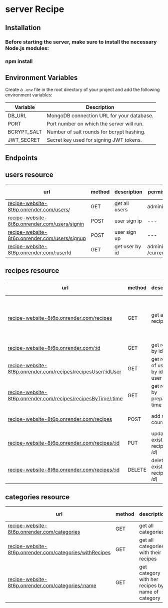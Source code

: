 # server Recipe

## Installation

### Before starting the server, make sure to install the necessary Node.js modules:

### npm install


## Environment Variables

Create a `.env` file in the root directory of your project and add the following environment variables:

| Variable     | Description                                                |
| ------------ | ---------------------------------------------------------- |
| DB_URL       | MongoDB connection URL for your database.                   |
| PORT         | Port number on which the server will run.                  |
| BCRYPT_SALT  | Number of salt rounds for bcrypt hashing.                   |
| JWT_SECRET   | Secret key used for signing JWT tokens.                    |



## Endpoints

## users resource

| url | method | description | permissions | parameters | optional parameters | body | headers | returns | status codes |
| --- | --- | --- | --- | --- | --- | --- | --- | --- | --- |
| [recipe-website-8t6p.onrender.com/users/](http://localhost:5000/users) | GET | get all users | administrator  |--- |---|---|token|all users| 200||||||
| [recipe-website-8t6p.onrender.com/users/signin](http://localhost:5000/users/signin) | POST | user sign ip |--- |--- |---|{email,password}	|---| User+token|204||||||
| [recipe-website-8t6p.onrender.com/users/signup](http://localhost:5000/users/signup) | POST | user sign up | --- |--- |---|{username,email,password,addres}	|---| User+token|204||||||
| [recipe-website-8t6p.onrender.com/:userId](http://localhost:5000/users/:userId)| GET | get user by id  |  administrator /current user | {userId} – קוד משתמש |---|---|token|User|200||||

## recipes resource

| url | method | description | permissions | parameters | optional parameters | body | headers | returns | status codes |
| --- | --- | --- | --- | --- | --- | --- | --- | --- | --- |
| [recipe-website-8t6p.onrender.com/recipes](http://localhost:5000/recipes) | GET | get all recipes | --- |---|perPage - מס' מתכונים לעמוד page - מס' עמוד search - חיפוש לפי שם מתכון|---|---| all recipes by sorted| 200|||||||
| [recipe-website-8t6p.onrender.com/:id](http://localhost:5000/recipes/:id) | GET |get recipe by id |---|{id} – קוד מתכון| --- |---|---|recipe by *id*|200|||||||
| [recipe-website-8t6p.onrender.com/recipes/recipesUser/:idUser](http://localhost:5000/recipes/recipesUser/:idUser) | GET | get recipes of user - by id of user |administrator /current user |{idUser} – קוד משתמש | --- |---|token|recipe by *user id*|200||||||| 
| [recipe-website-8t6p.onrender.com/recipes/recipesByTime/:time](http://localhost:5000/recipes/recipesByTime/:time) | GET | get recipes by preparation time |---|{time} –  זמן הכנה| --- |---|---|recipes by time|200|||||
| [recipe-website-8t6p.onrender.com/recipes](http://localhost:5000/recipes) | POST | add new course  |administrator /current user | ---|---|{ new recipe}|token|	new recipe added|204|  |||||||
| [recipe-website-8t6p.onrender.com/recipes/:id](http://localhost:5000/recipes/:id) | PUT | update existing recipe (by *id*) |administrator /current user |{id} – קוד מתכון| --- |{recipe}	|token|updated recipe|204||||| --- |||||||
| [recipe-website-8t6p.onrender.com/recipes/:id](http://localhost:5000/recipes/:id) | DELETE | delete existing recipe (by *id*) |administrator /current user |{id} – קוד מתכון| --- |---|token|---|204|||||

## categories resource

| url | method | description | permissions | parameters | optional parameters | body | headers | returns | status codes |
| --- | --- | --- | --- | --- | --- | --- | --- | --- | --- |
| [recipe-website-8t6p.onrender.com/categories](http://localhost:5000/categories) | GET | get all categories | --- |--- |---|---||all category|200|||||
| [recipe-website-8t6p.onrender.com/categories/withRecipes](http://localhost:5000/users/withRecipes) | GET | get all categories with their recipes | --- |---|--- |---|---|all category with recipes |200||||||
| [recipe-website-8t6p.onrender.com/categories/:name](http://localhost:5000/users/categories/:name) | GET | get category with her recipes by name of category |---|{name} –  שם קטגוריה| --- |---|---|category by name with recipes |200||||||








